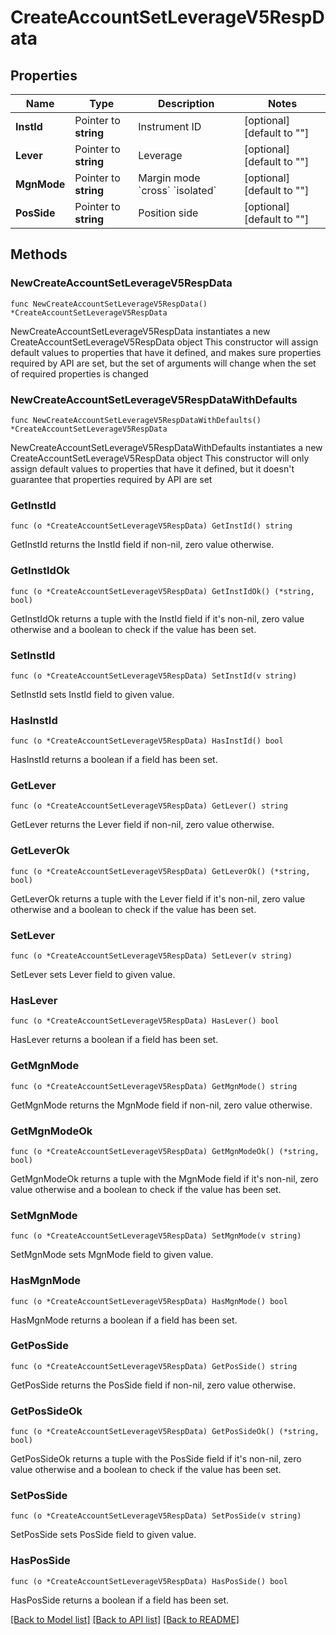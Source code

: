# CreateAccountSetLeverageV5RespData

## Properties

Name | Type | Description | Notes
------------ | ------------- | ------------- | -------------
**InstId** | Pointer to **string** | Instrument ID | [optional] [default to ""]
**Lever** | Pointer to **string** | Leverage | [optional] [default to ""]
**MgnMode** | Pointer to **string** | Margin mode  &#x60;cross&#x60; &#x60;isolated&#x60; | [optional] [default to ""]
**PosSide** | Pointer to **string** | Position side | [optional] [default to ""]

## Methods

### NewCreateAccountSetLeverageV5RespData

`func NewCreateAccountSetLeverageV5RespData() *CreateAccountSetLeverageV5RespData`

NewCreateAccountSetLeverageV5RespData instantiates a new CreateAccountSetLeverageV5RespData object
This constructor will assign default values to properties that have it defined,
and makes sure properties required by API are set, but the set of arguments
will change when the set of required properties is changed

### NewCreateAccountSetLeverageV5RespDataWithDefaults

`func NewCreateAccountSetLeverageV5RespDataWithDefaults() *CreateAccountSetLeverageV5RespData`

NewCreateAccountSetLeverageV5RespDataWithDefaults instantiates a new CreateAccountSetLeverageV5RespData object
This constructor will only assign default values to properties that have it defined,
but it doesn't guarantee that properties required by API are set

### GetInstId

`func (o *CreateAccountSetLeverageV5RespData) GetInstId() string`

GetInstId returns the InstId field if non-nil, zero value otherwise.

### GetInstIdOk

`func (o *CreateAccountSetLeverageV5RespData) GetInstIdOk() (*string, bool)`

GetInstIdOk returns a tuple with the InstId field if it's non-nil, zero value otherwise
and a boolean to check if the value has been set.

### SetInstId

`func (o *CreateAccountSetLeverageV5RespData) SetInstId(v string)`

SetInstId sets InstId field to given value.

### HasInstId

`func (o *CreateAccountSetLeverageV5RespData) HasInstId() bool`

HasInstId returns a boolean if a field has been set.

### GetLever

`func (o *CreateAccountSetLeverageV5RespData) GetLever() string`

GetLever returns the Lever field if non-nil, zero value otherwise.

### GetLeverOk

`func (o *CreateAccountSetLeverageV5RespData) GetLeverOk() (*string, bool)`

GetLeverOk returns a tuple with the Lever field if it's non-nil, zero value otherwise
and a boolean to check if the value has been set.

### SetLever

`func (o *CreateAccountSetLeverageV5RespData) SetLever(v string)`

SetLever sets Lever field to given value.

### HasLever

`func (o *CreateAccountSetLeverageV5RespData) HasLever() bool`

HasLever returns a boolean if a field has been set.

### GetMgnMode

`func (o *CreateAccountSetLeverageV5RespData) GetMgnMode() string`

GetMgnMode returns the MgnMode field if non-nil, zero value otherwise.

### GetMgnModeOk

`func (o *CreateAccountSetLeverageV5RespData) GetMgnModeOk() (*string, bool)`

GetMgnModeOk returns a tuple with the MgnMode field if it's non-nil, zero value otherwise
and a boolean to check if the value has been set.

### SetMgnMode

`func (o *CreateAccountSetLeverageV5RespData) SetMgnMode(v string)`

SetMgnMode sets MgnMode field to given value.

### HasMgnMode

`func (o *CreateAccountSetLeverageV5RespData) HasMgnMode() bool`

HasMgnMode returns a boolean if a field has been set.

### GetPosSide

`func (o *CreateAccountSetLeverageV5RespData) GetPosSide() string`

GetPosSide returns the PosSide field if non-nil, zero value otherwise.

### GetPosSideOk

`func (o *CreateAccountSetLeverageV5RespData) GetPosSideOk() (*string, bool)`

GetPosSideOk returns a tuple with the PosSide field if it's non-nil, zero value otherwise
and a boolean to check if the value has been set.

### SetPosSide

`func (o *CreateAccountSetLeverageV5RespData) SetPosSide(v string)`

SetPosSide sets PosSide field to given value.

### HasPosSide

`func (o *CreateAccountSetLeverageV5RespData) HasPosSide() bool`

HasPosSide returns a boolean if a field has been set.


[[Back to Model list]](../README.md#documentation-for-models) [[Back to API list]](../README.md#documentation-for-api-endpoints) [[Back to README]](../README.md)



